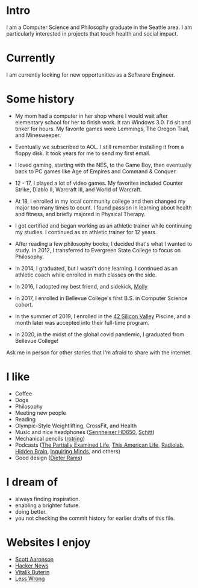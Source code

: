 
# Intro

I am a Computer Science and Philosophy graduate in the Seattle area. I am particularly interested in projects that touch health and social impact.

# Currently

I am currently looking for new opportunities as a Software Engineer.

# Some history

- My mom had a computer in her shop where I would wait after elementary school for her to finish work. It ran Windows 3.0. I'd sit and tinker for hours. My favorite games were Lemmings, The Oregon Trail, and Minesweeper.

- Eventually we subscribed to AOL. I still remember installing it from a floppy disk. It took years for me to send my first email.

- I loved gaming, starting with the NES, to the Game Boy, then eventually back to PC games like Age of Empires and Command & Conquer.

- 12 - 17, I played a lot of video games. My favorites included Counter Strike, Diablo II, Warcraft III, and World of Warcraft.

- At 18, I enrolled in my local community college and then changed my major too many times to count. I found passion in learning about health and fitness, and briefly majored in Physical Therapy.

- I got certified and began working as an athletic trainer while continuing my studies. I continued as an athletic trainer for 12 years.

- After reading a few philosophy books, I decided that's what I wanted to study. In 2012, I transferred to Evergreen State College to focus on Philosophy.

- In 2014, I graduated, but I wasn't done learning. I continued as an athletic coach while enrolled in math classes on the side.

- In 2016, I adopted my best friend, and sidekick, [Molly](https://github.com/akourk/website/blob/main/public/images/molly.jpg?raw=true)

- In 2017, I enrolled in Bellevue College's first B.S. in Computer Science cohort.

- In the summer of 2019, I enrolled in the [42 Silicon Valley](https://www.42.us.org/) Piscine, and a month later was accepted into their full-time program.

- In 2020, in the midst of the global covid pandemic, I graduated from Bellevue College!

Ask me in person for other stories that I'm afraid to share with the internet.

# I like

- Coffee
- Dogs
- Philosophy
- Meeting new people
- Reading
- Olympic-Style Weightlifting, CrossFit, and Health
- Music and nice headphones ([Sennheiser HD650](https://en-us.sennheiser.com/high-quality-headphones-around-ear-audio-surround-hd-650), [Schitt](https://www.schiit.com/))
- Mechanical pencils ([rotring](https://www.rotring.com/us/))
- Podcasts ([The Partially Examined Life](https://partiallyexaminedlife.com/), [This American Life](https://www.thisamericanlife.org/), [Radiolab](https://www.wnycstudios.org/shows/radiolab), [Hidden Brain](https://www.npr.org/series/423302056/hidden-brain), [Inquiring Minds](https://inquiring.show), and others)
- Good design ([Dieter Rams](https://us.gestalten.com/products/less-and-more-dieter-rams))

# I dream of

- always finding inspiration.
- enabling a brighter future.
- doing better.
- you not checking the commit history for earlier drafts of this file.

# Websites I enjoy

- [Scott Aaronson](https://www.scottaaronson.com/blog/)
- [Hacker News](https://news.ycombinator.com/)
- [Vitalik Buterin](https://medium.com/@VitalikButerin)
- [Less Wrong](https://www.lesswrong.com/)
